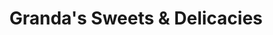 ---
title: "Granda's Sweets & Delicacies"
url: /quezon-city/grandas-sweets-und-delicacies/
shop: Süßwaren
---